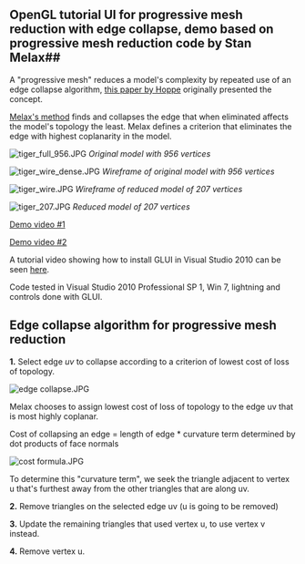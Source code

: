 ## OpenGL tutorial UI for progressive mesh reduction with edge collapse, demo based on progressive mesh reduction code by Stan Melax##

A "progressive mesh" reduces a model's complexity by repeated use of an edge collapse algorithm,  [this paper by Hoppe](http://research.microsoft.com/en-us/um/people/hoppe/pm.pdf) originally presented the concept. 

[Melax's method](http://dev.gameres.com/Program/Visual/3D/PolygonReduction.pdf) finds and collapses the edge that when eliminated affects the model's topology the least. Melax defines a criterion that eliminates the edge with highest coplanarity in the model. 

![tiger_full_956.JPG](https://bitbucket.org/repo/krqkKE/images/1929773818-tiger_full_956.JPG)
*Original model with 956 vertices*

![tiger_wire_dense.JPG](https://bitbucket.org/repo/krqkKE/images/1474175001-tiger_wire_dense.JPG)
*Wireframe of original model with 956 vertices*

![tiger_wire.JPG](https://bitbucket.org/repo/krqkKE/images/1861305274-tiger_wire.JPG)
*Wireframe of reduced model of 207 vertices*

![tiger_207.JPG](https://bitbucket.org/repo/krqkKE/images/4052600667-tiger_207.JPG)
*Reduced model of 207 vertices*

[Demo video #1](https://www.youtube.com/watch?v=Hjkfr_ujwdo)

[Demo video #2](https://www.youtube.com/watch?v=mmU1BLuisp8)

A tutorial video showing how to install GLUI in Visual Studio 2010 can be seen [here](https://www.youtube.com/watch?v=nmMY-5-GqJE).

Code tested in Visual Studio 2010 Professional SP 1, Win 7, lightning and controls done with GLUI.


## Edge collapse algorithm for progressive mesh reduction ##

 **1.** Select edge *uv* to collapse according to a criterion of lowest cost of loss of topology. 

![edge collapse.JPG](https://bitbucket.org/repo/krqkKE/images/475275936-edge%20collapse.JPG)
 
 Melax chooses to assign lowest cost of loss of topology to the edge uv that is  most highly coplanar. 
 
Cost of collapsing an edge = length of edge * curvature term determined by dot products of face normals
 
![cost formula.JPG](https://bitbucket.org/repo/krqkKE/images/2824260611-cost%20formula.JPG)

 To determine this "curvature term", we seek the triangle adjacent to vertex u that's furthest away from the other triangles that are along uv. 

 **2.** Remove triangles on the selected edge uv (u is going to be removed)
 
 **3.** Update the remaining triangles that used vertex u, to use vertex v instead.
 
 **4.** Remove vertex u.